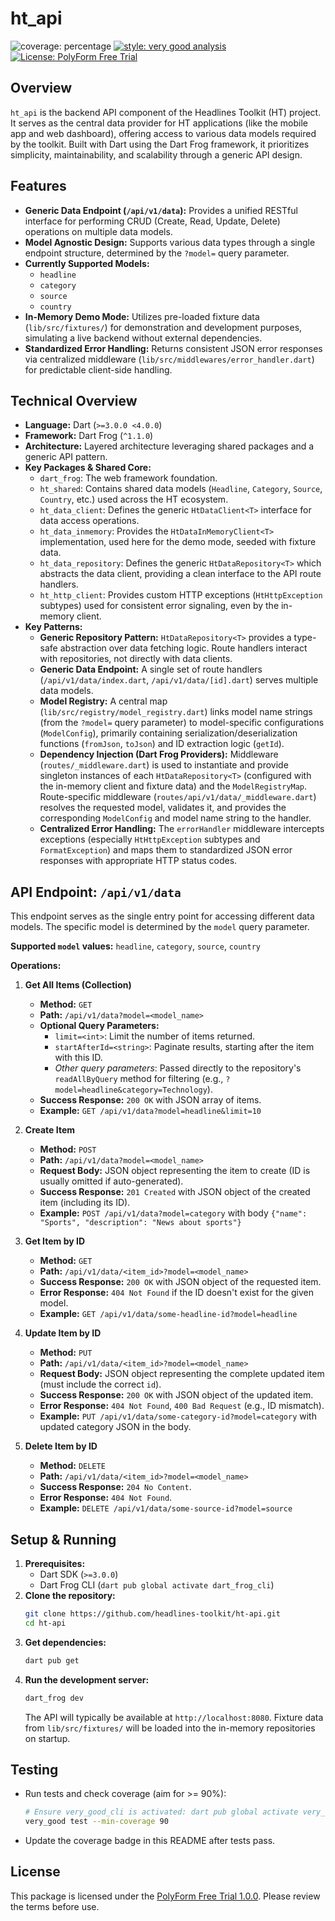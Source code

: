 # ht_api

<!-- Badges (Update coverage XX value after running tests) -->
![coverage: percentage](https://img.shields.io/badge/coverage-XX-green)
[![style: very good analysis](https://img.shields.io/badge/style-very_good_analysis-B22C89.svg)](https://pub.dev/packages/very_good_analysis)
[![License: PolyForm Free Trial](https://img.shields.io/badge/License-PolyForm%20Free%20Trial-blue)](https://polyformproject.org/licenses/free-trial/1.0.0)

## Overview

`ht_api` is the backend API component of the Headlines Toolkit (HT) project. It serves as the central data provider for HT applications (like the mobile app and web dashboard), offering access to various data models required by the toolkit. Built with Dart using the Dart Frog framework, it prioritizes simplicity, maintainability, and scalability through a generic API design.

## Features

*   **Generic Data Endpoint (`/api/v1/data`):** Provides a unified RESTful interface for performing CRUD (Create, Read, Update, Delete) operations on multiple data models.
*   **Model Agnostic Design:** Supports various data types through a single endpoint structure, determined by the `?model=` query parameter.
*   **Currently Supported Models:**
    *   `headline`
    *   `category`
    *   `source`
    *   `country`
*   **In-Memory Demo Mode:** Utilizes pre-loaded fixture data (`lib/src/fixtures/`) for demonstration and development purposes, simulating a live backend without external dependencies.
*   **Standardized Error Handling:** Returns consistent JSON error responses via centralized middleware (`lib/src/middlewares/error_handler.dart`) for predictable client-side handling.

## Technical Overview

*   **Language:** Dart (`>=3.0.0 <4.0.0`)
*   **Framework:** Dart Frog (`^1.1.0`)
*   **Architecture:** Layered architecture leveraging shared packages and a generic API pattern.
*   **Key Packages & Shared Core:**
    *   `dart_frog`: The web framework foundation.
    *   `ht_shared`: Contains shared data models (`Headline`, `Category`, `Source`, `Country`, etc.) used across the HT ecosystem.
    *   `ht_data_client`: Defines the generic `HtDataClient<T>` interface for data access operations.
    *   `ht_data_inmemory`: Provides the `HtDataInMemoryClient<T>` implementation, used here for the demo mode, seeded with fixture data.
    *   `ht_data_repository`: Defines the generic `HtDataRepository<T>` which abstracts the data client, providing a clean interface to the API route handlers.
    *   `ht_http_client`: Provides custom HTTP exceptions (`HtHttpException` subtypes) used for consistent error signaling, even by the in-memory client.
*   **Key Patterns:**
    *   **Generic Repository Pattern:** `HtDataRepository<T>` provides a type-safe abstraction over data fetching logic. Route handlers interact with repositories, not directly with data clients.
    *   **Generic Data Endpoint:** A single set of route handlers (`/api/v1/data/index.dart`, `/api/v1/data/[id].dart`) serves multiple data models.
    *   **Model Registry:** A central map (`lib/src/registry/model_registry.dart`) links model name strings (from the `?model=` query parameter) to model-specific configurations (`ModelConfig`), primarily containing serialization/deserialization functions (`fromJson`, `toJson`) and ID extraction logic (`getId`).
    *   **Dependency Injection (Dart Frog Providers):** Middleware (`routes/_middleware.dart`) is used to instantiate and provide singleton instances of each `HtDataRepository<T>` (configured with the in-memory client and fixture data) and the `ModelRegistryMap`. Route-specific middleware (`routes/api/v1/data/_middleware.dart`) resolves the requested model, validates it, and provides the corresponding `ModelConfig` and model name string to the handler.
    *   **Centralized Error Handling:** The `errorHandler` middleware intercepts exceptions (especially `HtHttpException` subtypes and `FormatException`) and maps them to standardized JSON error responses with appropriate HTTP status codes.

## API Endpoint: `/api/v1/data`

This endpoint serves as the single entry point for accessing different data models. The specific model is determined by the `model` query parameter.

**Supported `model` values:** `headline`, `category`, `source`, `country`

**Operations:**

1.  **Get All Items (Collection)**
    *   **Method:** `GET`
    *   **Path:** `/api/v1/data?model=<model_name>`
    *   **Optional Query Parameters:**
        *   `limit=<int>`: Limit the number of items returned.
        *   `startAfterId=<string>`: Paginate results, starting after the item with this ID.
        *   *Other query parameters*: Passed directly to the repository's `readAllByQuery` method for filtering (e.g., `?model=headline&category=Technology`).
    *   **Success Response:** `200 OK` with JSON array of items.
    *   **Example:** `GET /api/v1/data?model=headline&limit=10`

2.  **Create Item**
    *   **Method:** `POST`
    *   **Path:** `/api/v1/data?model=<model_name>`
    *   **Request Body:** JSON object representing the item to create (ID is usually omitted if auto-generated).
    *   **Success Response:** `201 Created` with JSON object of the created item (including its ID).
    *   **Example:** `POST /api/v1/data?model=category` with body `{"name": "Sports", "description": "News about sports"}`

3.  **Get Item by ID**
    *   **Method:** `GET`
    *   **Path:** `/api/v1/data/<item_id>?model=<model_name>`
    *   **Success Response:** `200 OK` with JSON object of the requested item.
    *   **Error Response:** `404 Not Found` if the ID doesn't exist for the given model.
    *   **Example:** `GET /api/v1/data/some-headline-id?model=headline`

4.  **Update Item by ID**
    *   **Method:** `PUT`
    *   **Path:** `/api/v1/data/<item_id>?model=<model_name>`
    *   **Request Body:** JSON object representing the complete updated item (must include the correct `id`).
    *   **Success Response:** `200 OK` with JSON object of the updated item.
    *   **Error Response:** `404 Not Found`, `400 Bad Request` (e.g., ID mismatch).
    *   **Example:** `PUT /api/v1/data/some-category-id?model=category` with updated category JSON in the body.

5.  **Delete Item by ID**
    *   **Method:** `DELETE`
    *   **Path:** `/api/v1/data/<item_id>?model=<model_name>`
    *   **Success Response:** `204 No Content`.
    *   **Error Response:** `404 Not Found`.
    *   **Example:** `DELETE /api/v1/data/some-source-id?model=source`

## Setup & Running

1.  **Prerequisites:**
    *   Dart SDK (`>=3.0.0`)
    *   Dart Frog CLI (`dart pub global activate dart_frog_cli`)
2.  **Clone the repository:**
    ```bash
    git clone https://github.com/headlines-toolkit/ht-api.git
    cd ht-api
    ```
3.  **Get dependencies:**
    ```bash
    dart pub get
    ```
4.  **Run the development server:**
    ```bash
    dart_frog dev
    ```
    The API will typically be available at `http://localhost:8080`. Fixture data from `lib/src/fixtures/` will be loaded into the in-memory repositories on startup.

## Testing

*   Run tests and check coverage (aim for >= 90%):
    ```bash
    # Ensure very_good_cli is activated: dart pub global activate very_good_cli
    very_good test --min-coverage 90
    ```
*   Update the coverage badge in this README after tests pass.

## License

This package is licensed under the [PolyForm Free Trial 1.0.0](LICENSE). Please review the terms before use.

